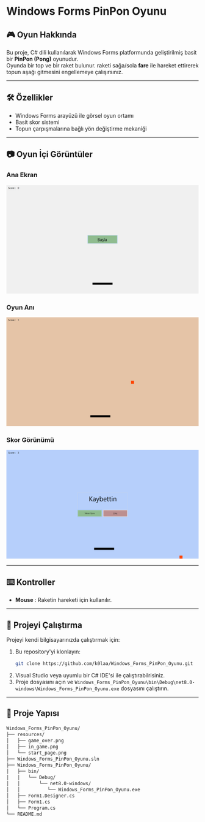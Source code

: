 # Windows Forms PinPon Oyunu

## 🎮 Oyun Hakkında
Bu proje, C# dili kullanılarak Windows Forms platformunda geliştirilmiş basit bir **PinPon (Pong)** oyunudur.  
Oyunda bir top ve bir raket bulunur. raketi sağa/sola **fare** ile hareket ettirerek topun aşağı gitmesini engellemeye çalışırsınız.

---

## 🛠️ Özellikler
- Windows Forms arayüzü ile görsel oyun ortamı
- Basit skor sistemi
- Topun çarpışmalarına bağlı yön değiştirme mekaniği

---

## 📷 Oyun İçi Görüntüler


### Ana Ekran
![Ana Ekran](resources/start_page.png)  

### Oyun Anı
![Oyun Anı](resources/in_game.png)  

### Skor Görünümü
![Skor Görünümü](resources/game_over.png)  

---

## ⌨️ Kontroller
- **Mouse** : Raketin hareketi için kullanılır.

---

## 🚀 Projeyi Çalıştırma
Projeyi kendi bilgisayarınızda çalıştırmak için:
1. Bu repository'yi klonlayın:
   ```bash
   git clone https://github.com/k0laa/Windows_Forms_PinPon_Oyunu.git
   ```
2. Visual Studio veya uyumlu bir C# IDE'si ile çalıştırabilrisiniz.
3. Proje dosyasını açın ve `Windows_Forms_PinPon_Oyunu\bin\Debug\net8.0-windows\Windows_Forms_PinPon_Oyunu.exe` dosyasını çalıştırın.

---

## 📂 Proje Yapısı
```
Windows_Forms_PinPon_Oyunu/
├── resources/
│   ├── game_over.png
│   ├── in_game.png
│   └── start_page.png
├── Windows_Forms_PinPon_Oyunu.sln
├── Windows_Forms_PinPon_Oyunu/
│   ├── bin/
│   │   └── Debug/
│   │       └── net8.0-windows/
│   │          └── Windows_Forms_PinPon_Oyunu.exe
│   ├── Form1.Designer.cs
│   ├── Form1.cs
│   └── Program.cs
└── README.md
```
